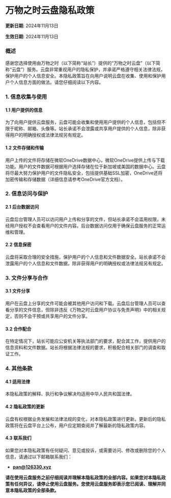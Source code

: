 # 万物之时云盘隐私政策


**更新日期**: 2024年11月13日

**生效日期**: 2024年11月13日


### 概述


感谢您选择使用由万物之时（以下简称“站长”）提供的“万物之时云盘”（以下简称“云盘”）服务。云盘非常重视用户的隐私保护，并承诺严格遵守相关法律法规，保护用户的个人信息安全。本隐私政策旨在向用户说明云盘在收集、使用和保护用户个人信息方面的做法。请您仔细阅读以下内容。

### 1. 信息收集与使用

#### 1.1 用户提供的信息

为了向用户提供云盘服务，云盘可能会收集和使用用户提供的个人信息，包括但不限于昵称、邮箱、头像等。站长承诺不会泄露或共享用户提供的个人信息，除非获得用户的明确授权或法律法规另有规定。

#### 1.2 文件存储和传输

用户上传的文件将存储在微软OneDrive数据中心，微软OneDrive提供上传与下载功能。用户的文件数据可根据用户选择存储在位于新加坡或美国的数据中心。云盘将尽最大努力保护用户的文件隐私安全，包括提供基础SSL加密，OneDrive还将加密传输和存储数据（详细信息请参考OneDrive官方文档）。

### 2. 信息访问与保护

#### 2.1 后台数据访问

云盘后台管理人员可以访问用户上传和分享的文件，但站长承诺不会滥用权限，未经用户授权不会查看用户的文件内容。后台数据访问仅用于确保云盘服务的正常运维和管理。


#### 2.2 信息保密

云盘将采取合理的安全措施，保护用户的个人信息和文件数据安全。站长承诺不会泄露用户的个人信息和文件数据，除非获得用户的明确授权或法律法规另有规定。


### 3. 文件分享与合作

#### 3.1 文件分享

用户在云盘上分享的文件可能会被其他用户访问和下载。云盘后台管理人员可以查看分享的文件信息，但除非违反《万物之时云盘用户协议与免责声明》中的相关规定，否则不会干预或共享用户的文件分享。

#### 3.2 合作配合

在特定情况下，站长可能应公安机关等执法部门的要求，配合其工作，提供用户的信息资料和文件数据。站长将根据法律法规的要求，积极配合相关部门的调查和取证工作。

### 4. 其他条款

#### 4.1 适用法律

本隐私政策的解释、执行和争议解决均适用中华人民共和国法律。

#### 4.2 隐私政策的更新

云盘有权根据业务发展和法律法规的变化，对本隐私政策进行更新。更新后的隐私政策将在云盘平台上公布，用户应定期查阅并了解最新的隐私政策内容。

#### 4.3 联系我们

如果您对本隐私政策有任何疑问、意见或投诉，或需要访问、修改或删除您的个人信息，请通过以下邮箱联系我们：

* [**pan@126330.xyz**](mailto:pan@126330.xyz)


**请在使用云盘服务之前仔细阅读并理解本隐私政策的全部内容。如果您对本隐私政策有任何异议，请停止使用云盘服务。您使用云盘服务即表示您已阅读、理解并同意本隐私政策的全部条款。**
